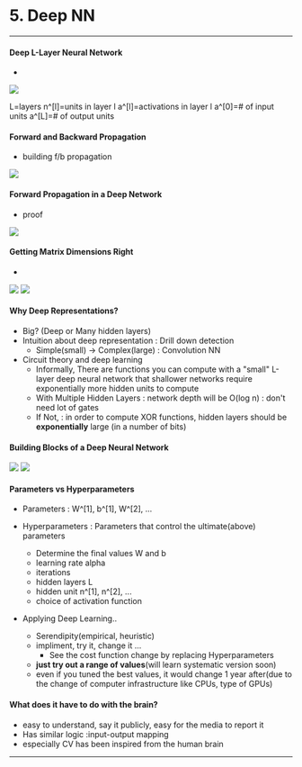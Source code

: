 
# 5. Deep NN
***

#### Deep L-Layer Neural Network
* 
<img src="https://user-images.githubusercontent.com/68985625/135755394-156a32f4-4b4e-4bbf-9744-58782965ba25.png">

L=layers
n^[l]=units in layer l
a^[l]=activations in layer l
a^[0]=# of input units
a^[L]=# of output units

#### Forward and Backward Propagation
* building f/b propagation
<img src="https://user-images.githubusercontent.com/68985625/135755904-f051dcfb-b992-4b7f-ad30-dfa0de13fea4.png">


#### Forward Propagation in a Deep Network
* proof
<img src="https://user-images.githubusercontent.com/68985625/135755988-706d91f9-a91c-413a-afc5-3279bf57bcd2.png">


#### Getting Matrix Dimensions Right
* 
<img src="https://user-images.githubusercontent.com/68985625/135756994-9db8e2ec-b370-4625-ace4-97dc818655db.png">
<img src="https://user-images.githubusercontent.com/68985625/135757041-f13ddbd9-267b-44c4-898c-93b5e861940f.png">


#### Why Deep Representations? 
* Big? (Deep or Many hidden layers)
* Intuition about deep representation : Drill down detection
  - Simple(small) -> Complex(large) : Convolution NN
* Circuit theory and deep learning
  - Informally, There are functions you can compute with a "small" L-layer deep neural network that shallower networks require exponentially more hidden units to compute
  - With Multiple Hidden Layers : network depth will be O(log n) : don't need lot of gates
  - If Not, : in order to compute XOR functions, hidden layers should be **exponentially** large (in a number of bits)


#### Building Blocks of a Deep Neural Network
<img src="https://user-images.githubusercontent.com/68985625/135757676-406e15c5-ac22-4c6c-afee-276c62138cbd.png">
<img src="https://user-images.githubusercontent.com/68985625/135757709-bf952c91-7e73-466d-b0b7-53d7a1eb7e5e.png">


#### Parameters vs Hyperparameters
* Parameters : W^[1], b^[1], W^[2], ...

* Hyperparameters : Parameters that control the ultimate(above) parameters
  - Determine the final values W and b
  - learning rate alpha
  - iterations
  - hidden layers L
  - hidden unit n^[1], n^[2], ...
  - choice of activation function

* Applying Deep Learning..
  - Serendipity(empirical, heuristic)
  - impliment, try it, change it ...
    + See the cost function change by replacing Hyperparameters
  - **just try out a range of values**(will learn systematic version soon)
  - even if you tuned the best values, it would change 1 year after(due to the change of computer infrastructure like CPUs, type of GPUs)


#### What does it have to do with the brain?
* easy to understand, say it publicly, easy for the media to report it
* Has similar logic :input-output mapping
* especially CV has been inspired from the human brain



***

